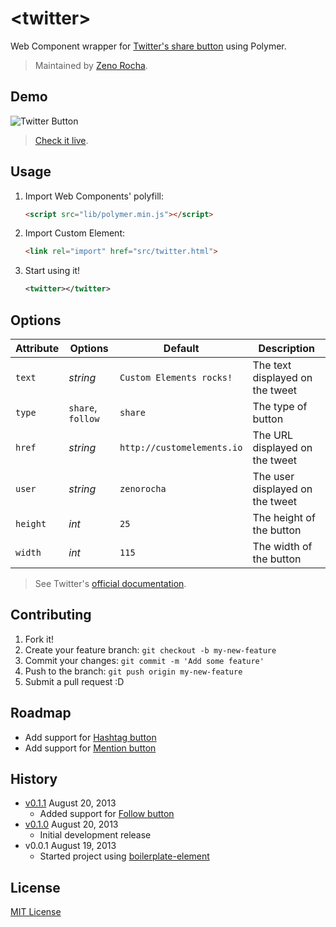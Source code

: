 # &lt;twitter&gt;

Web Component wrapper for [Twitter's share button](https://twitter.com/about/resources/buttons#tweet) using Polymer.

> Maintained by [Zeno Rocha](https://github.com/zenorocha).

## Demo

![Twitter Button](http://zno.io/QtuS/twitter-element.png)

> [Check it live](http://customelements.github.io/twitter-element).

## Usage

1. Import Web Components' polyfill:

	```html
	<script src="lib/polymer.min.js"></script>
	```

2. Import Custom Element:

	```html
	<link rel="import" href="src/twitter.html">
	```

3. Start using it!

	```xml
	<twitter></twitter>
	```

## Options

Attribute | Options  		  | Default                    | Description
---       | ---      		  | ---                        | ---
`text`    | *string* 		  | `Custom Elements rocks!`   | The text displayed on the tweet
`type`    | `share`, `follow` | `share`   				   | The type of button
`href`    | *string* 		  | `http://customelements.io` | The URL displayed on the tweet
`user`    | *string* 		  | `zenorocha`                | The user displayed on the tweet
`height`  | *int*    		  | `25`                       | The height of the button
`width`   | *int*    		  | `115`                      | The width of the button

> See Twitter's [official documentation](https://twitter.com/about/resources/buttons).

## Contributing

1. Fork it!
2. Create your feature branch: `git checkout -b my-new-feature`
3. Commit your changes: `git commit -m 'Add some feature'`
4. Push to the branch: `git push origin my-new-feature`
5. Submit a pull request :D

## Roadmap

* Add support for [Hashtag button](https://twitter.com/about/resources/buttons#hashtag)
* Add support for [Mention button](https://twitter.com/about/resources/buttons#mention)

## History

* [v0.1.1](https://github.com/customelements/twitter-element/releases/tag/0.1.1) August 20, 2013
	* Added support for [Follow button](https://twitter.com/about/resources/buttons#follow)
* [v0.1.0](https://github.com/customelements/twitter-element/releases/tag/0.1.0) August 20, 2013
	* Initial development release
* v0.0.1 August 19, 2013
	* Started project using [boilerplate-element](https://github.com/customelements/boilerplate-element)

## License

[MIT License](http://opensource.org/licenses/MIT)